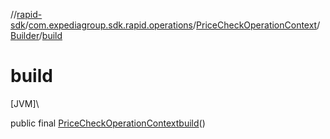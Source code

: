 //[rapid-sdk](../../../../index.md)/[com.expediagroup.sdk.rapid.operations](../../index.md)/[PriceCheckOperationContext](../index.md)/[Builder](index.md)/[build](build.md)

# build

[JVM]\

public final [PriceCheckOperationContext](../index.md)[build](build.md)()
